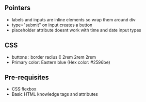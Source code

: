 ## Pointers

- labels and inputs are inline elements so wrap them around div
- type="submit" on input creates a button
- placeholder attribute doesnt work with time and date input types

## CSS

- buttons : border radius 0 2rem 2rem 2rem
- Primary color: Eastern blue (Hex color: #2596be)

## Pre-requisites

- CSS flexbox
- Basic HTML knowledge tags and attributes
